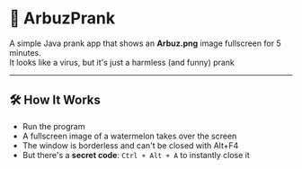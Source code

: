 # 🍉 ArbuzPrank

A simple Java prank app that shows an **Arbuz.png** image fullscreen for 5 minutes.  
It looks like a virus, but it's just a harmless (and funny) prank 

---

## 🛠️ How It Works

- Run the program
- A fullscreen image of a watermelon takes over the screen
- The window is borderless and can't be closed with Alt+F4
- But there's a **secret code**: `Ctrl + Alt + A` to instantly close it

